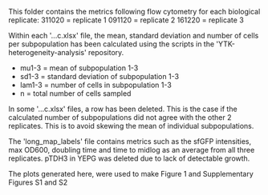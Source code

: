 This folder contains the metrics following flow cytometry for each biological replicate:
311020 = replicate 1
091120 = replicate 2 
161220 = replicate 3

Within each '...c.xlsx' file, the mean, standard deviation and number of cells per subpopulation has been calculated using the scripts in the 'YTK-heterogeneity-analysis' repository.
- mu1-3 = mean of subpopulation 1-3
- sd1-3 = standard deviation of subpopulation 1-3
- lam1-3 = number of cells in subpopulation 1-3
- n = total number of cells sampled 

In some '...c.xlsx' files, a row has been deleted. This is the case if the calculated number of subpopulations did not agree with the other 2 replicates. This is to avoid skewing the mean of individual subpopulations. 


The 'long_map_labels' file contains metrics such as the sfGFP intensities, max OD600, doubling time and time to midlog as an average from all three replicates. pTDH3 in YEPG was deleted due to lack of detectable growth. 


The plots generated here, were used to make Figure 1 and Supplementary Figures S1 and S2
